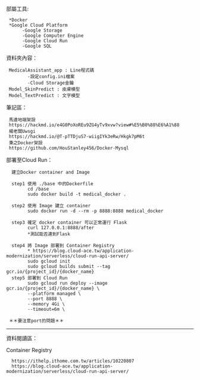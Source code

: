 部屬工具:

     *Docker
     *Google Cloud Platform
          -Google Storage
          -Google Computer Engine
          -Google Cloud Run
          -Google SQL


資料夾內容：

     MedicalAssistant_app : Line程式碼
            -設定config.ini檔案
            -Cloud Storage金鑰
     Model_SkinPredict : 皮膚模型
     Model_TextPredict : 文字模型
     
筆記區：
     
     馬達地端架設
     https://hackmd.io/e4G0PoXoREu9ZG4yTv9xvw?view#%E5%B0%88%E6%A1%88
     楊老闆Uwsgi
     https://hackmd.io/@T-pTTDjuS7-wiigIYk3eRw/Hkgk7pM6t
     秉之Docker架設
     https://github.com/HouStanley456/Docker-Mysql
     
     

部署至Cloud Run：

      建立Docker container and Image
      
      step1 使用 ./base 中的Dockerfile
            cd /base
            sudo docker build -t medical_docker .
            
      step2 使用 Image 建立 container 
            sudo docker run -d --rm -p 8888:8888 medical_docker 
            
      step3 確定 docker container 可以正常運行 Flask
            curl 127.0.0.1:8888/after
            *測試能否連到Flask
            
      step4 將 Image 部署到 Container Registry
            * https://blog.cloud-ace.tw/application-modernization/serverless/cloud-run-api-server/
            sudo gcloud init
            sudo gcloud builds submit --tag gcr.io/{project_id}/{docker_name}
      step5 部署到 Cloud Run 
            sudo gcloud run deploy --image gcr.io/{project_id}/{docker_name} \
            --platform managed \
            --port 8888 \
            --memory 4Gi \
            --timeout=6m \
     
     ＊＊要注意port的問題＊＊
     
     


-------------------------------------------------------------------
資料閱讀區：

Container Registry
      
      https://ithelp.ithome.com.tw/articles/10220807
      https://blog.cloud-ace.tw/application-modernization/serverless/cloud-run-api-server/
